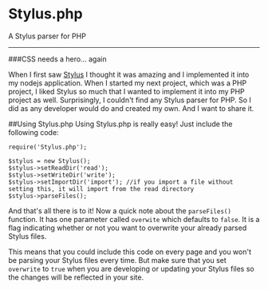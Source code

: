 Stylus.php
==========

A Stylus parser for PHP
<hr>
###CSS needs a hero... again

When I first saw <a href="learnboost.github.com/stylus/">Stylus</a> I thought it was amazing and I implemented it
into my nodejs application. When I started my next project, which was a PHP project, I liked Stylus so much
that I wanted to implement it into my PHP project as well. Surprisingly, I couldn't find any Stylus parser for PHP.
So I did as any developer would do and created my own. And I want to share it.

##Using Stylus.php
Using Stylus.php is really easy! Just include the following code:

    require('Stylus.php');
  
    $stylus = new Stylus();
    $stylus->setReadDir('read');
    $stylus->setWriteDir('write');
    $stylus->setImportDir('import'); //if you import a file without setting this, it will import from the read directory
    $stylus->parseFiles();
  
And that's all there is to it! Now a quick note about the `parseFiles()` function. It has one parameter called
`overwite` which defaults to `false`. It is a flag indicating whether or not you want to overwrite your
already parsed Stylus files.

This means that you could include this code on every page and you won't be parsing your Stylus files every time.
But make sure that you set `overwrite` to `true` when you are developing or updating your Stylus files so the
changes will be reflected in your site.
